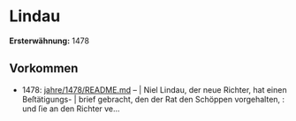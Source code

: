 # Lindau

**Ersterwähnung:** 1478

## Vorkommen
- 1478: [jahre/1478/README.md](../jahre/1478/README.md) – | Niel Lindau, der neue Richter, hat einen Beſtätigungs-
| brief gebracht, den der Rat den Schöppen vorgehalten,
: und ſie an den Richter ve...
